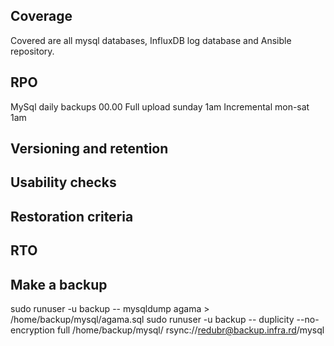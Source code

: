 ## Coverage
Covered are all mysql databases, InfluxDB log database and Ansible repository.

## RPO
MySql daily backups 00.00
Full upload sunday 1am
Incremental mon-sat 1am

## Versioning and retention

## Usability checks

## Restoration criteria

## RTO

## Make a backup

sudo runuser -u backup -- mysqldump agama > /home/backup/mysql/agama.sql
sudo runuser -u backup -- duplicity --no-encryption full /home/backup/mysql/ rsync://redubr@backup.infra.rd/mysql
